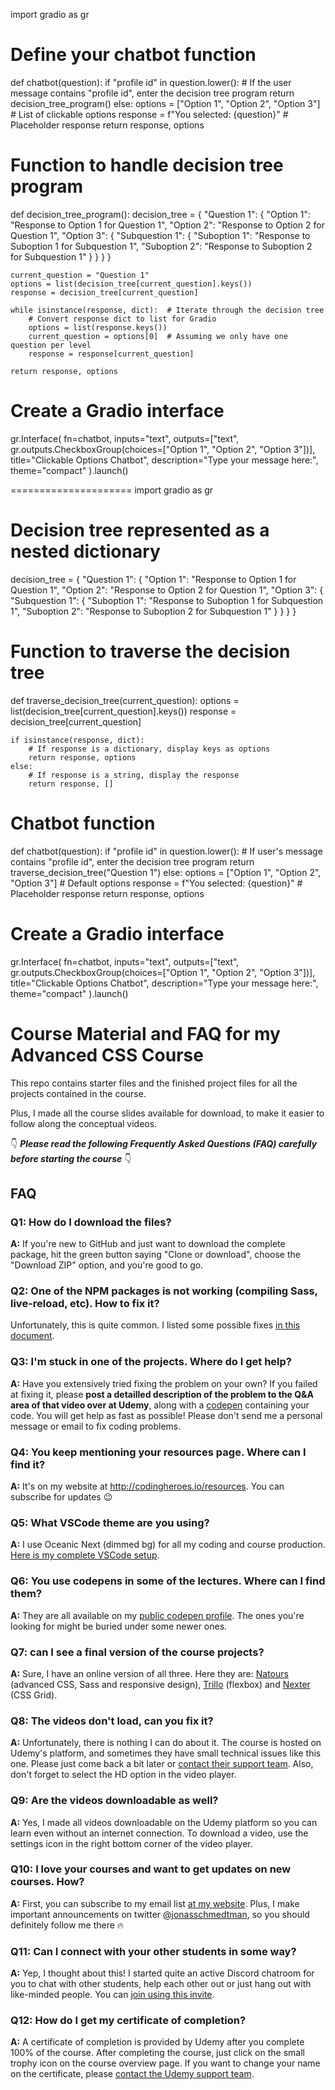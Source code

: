 import gradio as gr

# Define your chatbot function
def chatbot(question):
    if "profile id" in question.lower():
        # If the user message contains "profile id", enter the decision tree program
        return decision_tree_program()
    else:
        options = ["Option 1", "Option 2", "Option 3"]  # List of clickable options
        response = f"You selected: {question}"  # Placeholder response
        return response, options

# Function to handle decision tree program
def decision_tree_program():
    decision_tree = {
        "Question 1": {
            "Option 1": "Response to Option 1 for Question 1",
            "Option 2": "Response to Option 2 for Question 1",
            "Option 3": {
                "Subquestion 1": {
                    "Suboption 1": "Response to Suboption 1 for Subquestion 1",
                    "Suboption 2": "Response to Suboption 2 for Subquestion 1"
                }
            }
        }
    }

    current_question = "Question 1"
    options = list(decision_tree[current_question].keys())
    response = decision_tree[current_question]

    while isinstance(response, dict):  # Iterate through the decision tree
        # Convert response dict to list for Gradio
        options = list(response.keys())
        current_question = options[0]  # Assuming we only have one question per level
        response = response[current_question]

    return response, options

# Create a Gradio interface
gr.Interface(
    fn=chatbot,
    inputs="text",
    outputs=["text", gr.outputs.CheckboxGroup(choices=["Option 1", "Option 2", "Option 3"])],
    title="Clickable Options Chatbot",
    description="Type your message here:",
    theme="compact"
).launch()

=====================
import gradio as gr

# Decision tree represented as a nested dictionary
decision_tree = {
    "Question 1": {
        "Option 1": "Response to Option 1 for Question 1",
        "Option 2": "Response to Option 2 for Question 1",
        "Option 3": {
            "Subquestion 1": {
                "Suboption 1": "Response to Suboption 1 for Subquestion 1",
                "Suboption 2": "Response to Suboption 2 for Subquestion 1"
            }
        }
    }
}

# Function to traverse the decision tree
def traverse_decision_tree(current_question):
    options = list(decision_tree[current_question].keys())
    response = decision_tree[current_question]

    if isinstance(response, dict):
        # If response is a dictionary, display keys as options
        return response, options
    else:
        # If response is a string, display the response
        return response, []

# Chatbot function
def chatbot(question):
    if "profile id" in question.lower():
        # If user's message contains "profile id", enter the decision tree program
        return traverse_decision_tree("Question 1")
    else:
        options = ["Option 1", "Option 2", "Option 3"]  # Default options
        response = f"You selected: {question}"  # Placeholder response
        return response, options

# Create a Gradio interface
gr.Interface(
    fn=chatbot,
    inputs="text",
    outputs=["text", gr.outputs.CheckboxGroup(choices=["Option 1", "Option 2", "Option 3"])],
    title="Clickable Options Chatbot",
    description="Type your message here:",
    theme="compact"
).launch()

# Course Material and FAQ for my Advanced CSS Course

This repo contains starter files and the finished project files for all the projects contained in the course.

Plus, I made all the course slides available for download, to make it easier to follow along the conceptual videos.

👇 ***Please read the following Frequently Asked Questions (FAQ) carefully before starting the course*** 👇

## FAQ

### Q1: How do I download the files?

**A:** If you're new to GitHub and just want to download the complete package, hit the green button saying "Clone or download", choose the "Download ZIP" option, and you're good to go.

### Q2: One of the NPM packages is not working (compiling Sass, live-reload, etc). How to fix it?

Unfortunately, this is quite common. I listed some possible fixes [in this document](npm-fixes.md).

### Q3: I'm stuck in one of the projects. Where do I get help?

**A:** Have you extensively tried fixing the problem on your own? If you failed at fixing it, please **post a detailled description of the problem to the Q&A area of that video over at Udemy**, along with a [codepen](https://codepen.io/pen/) containing your code. You will get help as fast as possible! Please don't send me a personal message or email to fix coding problems.

### Q4: You keep mentioning your resources page. Where can I find it?

**A:** It's on my website at <http://codingheroes.io/resources>. You can subscribe for updates 😉

### Q5: What VSCode theme are you using?

**A:** I use Oceanic Next (dimmed bg) for all my coding and course production. [Here is my complete VSCode setup](vscode-setup.md).

### Q6: You use codepens in some of the lectures. Where can I find them?

**A:** They are all available on my [public codepen profile](https://codepen.io/jonasschmedtmann/pens/public/). The ones you're looking for might be buried under some newer ones.

### Q7: can I see a final version of the course projects?

**A:** Sure, I have an online version of all three. Here they are: [Natours](https://natours.netlify.com) (advanced CSS, Sass and responsive design), [Trillo](http://trillo.netlify.com/) (flexbox) and [Nexter](https://nexter.netlify.com/) (CSS Grid).

### Q8: The videos don't load, can you fix it?

**A:** Unfortunately, there is nothing I can do about it. The course is hosted on Udemy's platform, and sometimes they have small technical issues like this one. Please just come back a bit later or [contact their support team](https://support.udemy.com/hc/en-us). Also, don't forget to select the HD option in the video player.

### Q9: Are the videos downloadable as well?

**A:** Yes, I made all videos downloadable on the Udemy platform so you can learn even without an internet connection. To download a video, use the settings icon in the right bottom corner of the video player.

### Q10: I love your courses and want to get updates on new courses. How?

**A:** First, you can subscribe to my email list [at my website](http://codingheroes.io/newsletter). Plus, I make important announcements on twitter [@jonasschmedtman](https://twitter.com/jonasschmedtman), so you should definitely follow me there 🔥

### Q11: Can I connect with your other students in some way?

**A:** Yep, I thought about this! I started quite an active Discord chatroom for you to chat with other students, help each other out or just hang out with like-minded people. You can [join using this invite](https://discord.gg/0ocsLcmnIZqxMSYD).

### Q12: How do I get my certificate of completion?

**A:** A certificate of completion is provided by Udemy after you complete 100% of the course. After completing the course, just click on the small trophy icon on the course overview page. If you want to change your name on the certificate, please [contact the Udemy support team](https://support.udemy.com/hc/en-us).
